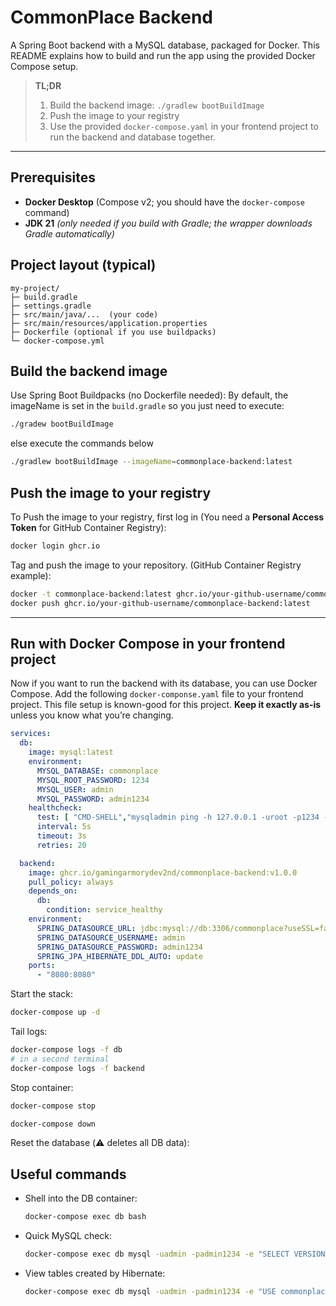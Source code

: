# CommonPlace Backend

A Spring Boot backend with a MySQL database, packaged for Docker. This README explains how to build and run the app
using the provided Docker Compose setup.
> **TL;DR**
> 1) Build the backend image: `./gradlew bootBuildImage`
> 2) Push the image to your registry
> 3) Use the provided `docker-compose.yaml` in your frontend project to run the backend and database together.
---

## Prerequisites

- **Docker Desktop** (Compose v2; you should have the `docker-compose` command)
- **JDK 21** *(only needed if you build with Gradle; the wrapper downloads Gradle automatically)*

## Project layout (typical)

```
my-project/
├─ build.gradle
├─ settings.gradle
├─ src/main/java/...  (your code)
├─ src/main/resources/application.properties
├─ Dockerfile (optional if you use buildpacks)
└─ docker-compose.yml
```

## Build the backend image

Use Spring Boot Buildpacks (no Dockerfile needed):
By default, the imageName is set in the `build.gradle` so you just need to execute:

```bash
./gradew bootBuildImage 
```

else execute the commands below

```bash
./gradlew bootBuildImage --imageName=commonplace-backend:latest
```

## Push the image to your registry

To Push the image to your registry, first log in (You need a **Personal Access Token** for GitHub Container Registry):

```bash
docker login ghcr.io
```

Tag and push the image to your repository. (GitHub Container Registry example):

```bash
docker -t commonplace-backend:latest ghcr.io/your-github-username/commonplace-backend:latest
docker push ghcr.io/your-github-username/commonplace-backend:latest
```

---

## Run with Docker Compose in your frontend project

Now if you want to run the backend with its database, you can use Docker Compose.
Add the following `docker-componse.yaml` file to your frontend project.
This file setup is known-good for this project. **Keep it exactly as-is** unless you know what you’re changing.

```yaml
services:
  db:
    image: mysql:latest
    environment:
      MYSQL_DATABASE: commonplace
      MYSQL_ROOT_PASSWORD: 1234
      MYSQL_USER: admin
      MYSQL_PASSWORD: admin1234
    healthcheck:
      test: [ "CMD-SHELL","mysqladmin ping -h 127.0.0.1 -uroot -p1234 --silent" ]
      interval: 5s
      timeout: 3s
      retries: 20

  backend:
    image: ghcr.io/gamingarmorydev2nd/commonplace-backend:v1.0.0
    pull_policy: always
    depends_on:
      db:
        condition: service_healthy
    environment:
      SPRING_DATASOURCE_URL: jdbc:mysql://db:3306/commonplace?useSSL=false&allowPublicKeyRetrieval=true&serverTimezone=UTC
      SPRING_DATASOURCE_USERNAME: admin
      SPRING_DATASOURCE_PASSWORD: admin1234
      SPRING_JPA_HIBERNATE_DDL_AUTO: update
    ports:
      - "8080:8080"
```

Start the stack:

```bash
docker-compose up -d
```

Tail logs:

```bash
docker-compose logs -f db
# in a second terminal
docker-compose logs -f backend
```

Stop container:

```bash
docker-compose stop
```

```bash
docker-compose down
```
Reset the database (⚠️ deletes all DB data):

## Useful commands

- Shell into the DB container:
  ```bash
  docker-compose exec db bash
  ```
- Quick MySQL check:
  ```bash
  docker-compose exec db mysql -uadmin -padmin1234 -e "SELECT VERSION(); SHOW DATABASES;"
  ```
- View tables created by Hibernate:
  ```bash
  docker-compose exec db mysql -uadmin -padmin1234 -e "USE commonplace; SHOW TABLES;"
  ```